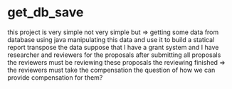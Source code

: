 # get_db_save
  this project is very simple not very simple but =>      getting some data from database using java     manipulating this data and use it to build a statical report     transpose the data  suppose that I have a grant system and I have researcher and reviewers for the proposals after submitting all proposals the reviewers must be reviewing these proposals the reviewing finished => the reviewers must take the compensation the question of how we can provide compensation for them?

